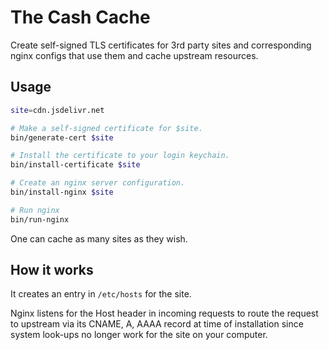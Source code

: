 # The Cash Cache

Create self-signed TLS certificates for 3rd party sites and corresponding nginx
configs that use them and cache upstream resources.

## Usage

```bash
site=cdn.jsdelivr.net

# Make a self-signed certificate for $site.
bin/generate-cert $site

# Install the certificate to your login keychain.
bin/install-certificate $site

# Create an nginx server configuration.
bin/install-nginx $site

# Run nginx
bin/run-nginx
```

One can cache as many sites as they wish.

## How it works

It creates an entry in `/etc/hosts` for the site.

Nginx listens for the Host header in incoming requests to route the request to
upstream via its CNAME, A, AAAA record at time of installation since system
look-ups no longer work for the site on your computer.

